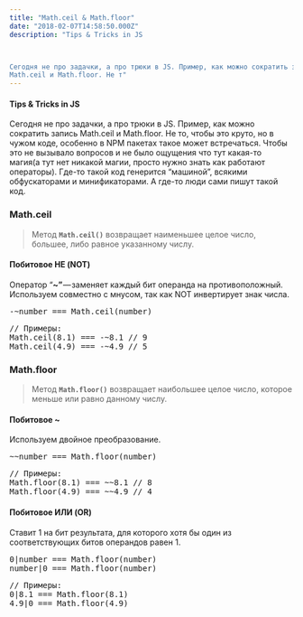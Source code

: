 ```yaml
---
title: "Math.ceil & Math.floor"
date: "2018-02-07T14:58:50.000Z"
description: "Tips & Tricks in JS



Сегодня не про задачки, а про трюки в JS. Пример, как можно сократить запись
Math.ceil и Math.floor. Не т"
---
```


<h4>Tips &amp; Tricks in JS</h4>

<p>Сегодня не про задачки, а про трюки в JS. Пример, как можно сократить запись Math.ceil и Math.floor. Не то, чтобы это круто, но в чужом коде, особенно в NPM пакетах такое может встречаться. Чтобы это не вызывало вопросов и не было ощущения что тут какая-то магия(а тут нет никакой магии, просто нужно знать как работают операторы). Где-то такой код генерится “машиной”, всякими обфускаторами и минификаторами. А где-то люди сами пишут такой код.</p>
<h3>Math.ceil</h3>
<blockquote><p>Метод <code><strong>Math.ceil()</strong></code> возвращает наименьшее целое число, большее, либо равное указанному числу.</p></blockquote>
<h4>Побитовое НЕ (NOT)</h4>
<p>Оператор “<strong>~” </strong>— заменяет каждый бит операнда на противоположный. Используем совместно с мнусом, так как NOT инвертирует знак числа.</p>
<pre>-~number === Math.ceil(number)</pre>
<pre>// Примеры:<br>Math.ceil(8.1) === -~8.1 // 9<br>Math.ceil(4.9) === -~4.9 // 5</pre>
<h3>Math.floor</h3>
<blockquote><p>Метод <code><strong>Math.floor()</strong></code> возвращает наибольшее целое число, которое меньше или равно данному числу.</p></blockquote>
<h4>Побитовое ~</h4>
<p>Используем двойное преобразование.</p>
<pre>~~number === Math.floor(number)</pre>
<pre>// Примеры:<br>Math.floor(8.1) === ~~8.1 // 8<br>Math.floor(4.9) === ~~4.9 // 4</pre>
<h4>Побитовое ИЛИ (OR)</h4>
<p>Ставит 1 на бит результата, для которого хотя бы один из соответствующих битов операндов равен 1.</p>
<pre>0|number === Math.floor(number)<br>number|0 === Math.floor(number)</pre>
<pre>// Примеры:<br>0|8.1 === Math.floor(8.1)<br>4.9|0 === Math.floor(4.9)</pre>


